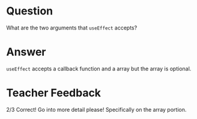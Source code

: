 # Question

What are the two arguments that `useEffect` accepts? 

# Answer
`useEffect` accepts a callback function and a array but the array is optional.
# Teacher Feedback
2/3
Correct! Go into more detail please! Specifically on the array portion. 